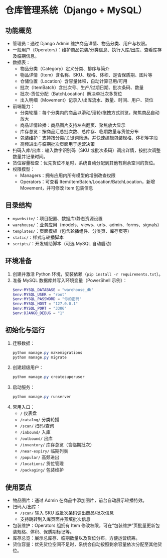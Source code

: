 ﻿仓库管理系统（Django + MySQL）
===========================

功能概览
--------
- 管理员：通过 Django Admin 维护商品详情、物品分类、用户与权限。
- 一般用户（Operators）：维护商品包装/分类信息、执行入库/出库、查看库存及临期信息。
- 数据表：
  - 物品分类（Category）定义分类、排序与简介
  - 物品详情（Item）含名称、SKU、规格、体积、是否保质期、图片等
  - 仓储位置（Location）含容量体积，自动计算已用/可用
  - 批次（ItemBatch）含批次号、生产/过期日期、批次条码、数量
  - 批次-货位分配（BatchLocation）解决单批次多货位
  - 出入明细（Movement）记录入/出库流水、数量、时间、用户、货位
- 前端能力：
  - 分类轮播：每个分类内的商品以滑动/滚轮/拖拽方式浏览，聚焦商品自动放大
  - 商品详情轮播：商品图片支持左右翻页、聚焦放大显示
  - 库存总览：按商品汇总批次数、总库存、临期数量与货位分布
  - 包装维护：支持按分类/关键词筛选，并快速编辑包装规格、体积等字段
  - 高频进出与临期批次页面用于运营决策
- 扫码入库/出库：输入数字识别码（SKU 或批次条码）调出详情，按批次调整数量并记录时间。
- 货位容量检查：优先货位不足时，系统自动分配到其他有剩余空间的货位。
- 权限模型：
  - Managers：拥有应用内所有模型的增删改查权限
  - Operators：可查看 Item/ItemBatch/Location/BatchLocation，新增 Movement，并可修改 Item 包装信息


目录结构
--------
- `mywebsite/`：项目配置、数据库/静态资源设置
- `warehouse/`：业务应用（models、views、urls、admin、forms、signals）
- `templates/`：页面模板（包含轮播组件、分类页、库存页等）
- `static/`：样式与轮播脚本
- `scripts/`：开发辅助脚本（可选 MySQL 自动启动）

环境准备
--------
1. 创建并激活 Python 环境，安装依赖（`pip install -r requirements.txt`）。
2. 准备 MySQL 数据库并写入环境变量（PowerShell 示例）：
   ```powershell
   $env:MYSQL_DATABASE = "warehouse_db"
   $env:MYSQL_USER = "root"
   $env:MYSQL_PASSWORD = "你的密码"
   $env:MYSQL_HOST = "127.0.0.1"
   $env:MYSQL_PORT = "3306"
   $env:DJANGO_DEBUG = "1"
   ```

初始化与运行
------------
1. 迁移数据：
   ```powershell
   python manage.py makemigrations
   python manage.py migrate
   ```
2. 创建超级用户：
   ```powershell
   python manage.py createsuperuser
   ```
3. 启动服务：
   ```powershell
   python manage.py runserver
   ```
4. 常用入口：
   - `/` 仪表盘
   - `/catalog/` 分类轮播
   - `/scan/` 扫码/查询
   - `/inbound/` 入库
   - `/outbound/` 出库
   - `/inventory/` 库存总览（含临期批次）
   - `/near-expiry/` 临期列表
   - `/popular/` 高频进出
   - `/locations/` 货位管理
   - `/packaging/` 包装维护

使用要点
--------
- 物品图片：通过 Admin 在商品中添加图片，前台自动展示轮播特效。
- 扫码入/出库：
  - `/scan/` 输入 SKU 或批次条码调出商品/批次信息
  - 支持跳转到入库页面并预填批次信息
- 包装维护：Operators 组拥有 Item 修改权限，可在“包装维护”页批量更新包装规格、体积、保质期标记等。
- 库存总览：展示总库存、临期数量以及货位分布，方便运营统筹。
- 货位容量：优先货位空间不足时，系统会自动按照剩余容量依次分配至其他货位。
